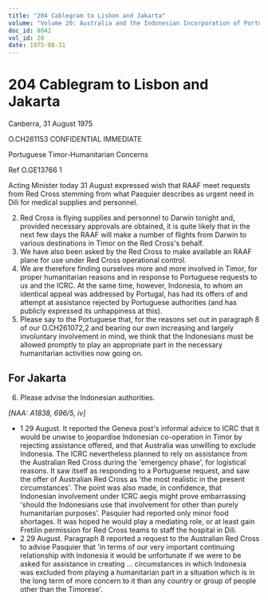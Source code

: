 ```yaml
---
title: "204 Cablegram to Lisbon and Jakarta"
volume: "Volume 20: Australia and the Indonesian Incorporation of Portuguese Timor, 1974-1976"
doc_id: 8042
vol_id: 20
date: 1975-08-31
---
```


# 204 Cablegram to Lisbon and Jakarta

Canberra, 31 August 1975

O.CH261153 CONFIDENTIAL IMMEDIATE

Portuguese Timor-Humanitarian Concerns

Ref O.GE13766 1

Acting Minister today 31 August expressed wish that RAAF meet requests from Red Cross stemming from what Pasquier describes as urgent need in Dili for medical supplies and personnel.

  2. Red Cross is flying supplies and personnel to Darwin tonight and, provided necessary approvals are obtained, it is quite likely that in the next few days the RAAF will make a number of flights from Darwin to various destinations in Timor on the Red Cross's behalf.
  3. We have also been asked by the Red Cross to make available an RAAF plane for use under Red Cross operational control.
  4. We are therefore finding ourselves more and more involved in Timor, for proper humanitarian reasons and in response to Portuguese requests to us and the ICRC. At the same time, however, Indonesia, to whom an identical appeal was addressed by Portugal, has had its offers of and attempt at assistance rejected by Portuguese authorities (and has publicly expressed its unhappiness at this).
  5. Please say to the Portuguese that, for the reasons set out in paragraph 8 of our O.CH261072,2 and bearing our own increasing and largely involuntary involvement in mind, we think that the Indonesians must be allowed promptly to play an appropriate part in the necessary humanitarian activities now going on. 

## For Jakarta

  6. Please advise the Indonesian authorities.



_[NAA: A1838, 696/5, iv]_

  * 1 29 August. It reported the Geneva post's informal advice to ICRC that it would be unwise to jeopardise Indonesian co-operation in Timor by rejecting assistance offered, and that Australia was unwilling to exclude Indonesia. The ICRC nevertheless planned to rely on assistance from the Australian Red Cross during the 'emergency phase', for logistical reasons. It saw itself as responding to a Portuguese request, and saw the offer of Australian Red Cross as 'the most realistic in the present circumstances'. The point was also made, in confidence, that Indonesian involvement under ICRC aegis might prove embarrassing 'should the Indonesians use that involvement for other than purely humanitarian purposes'. Pasquier had reported only minor food shortages. It was hoped he would play a mediating role, or at least gain Fretilin permission for Red Cross teams to staff the hospital in Dili.
  * 2  29 August. Paragraph 8 reported a request to the Australian Red Cross to advise Pasquier that 'in terms of our very important continuing relationship with Indonesia it would be unfortunate if we were to be asked for assistance in creating ... circumstances in which Indonesia was excluded from playing a humanitarian part in a situation which is in the long term of more concern to it than any country or group of people other than the Timorese'.


